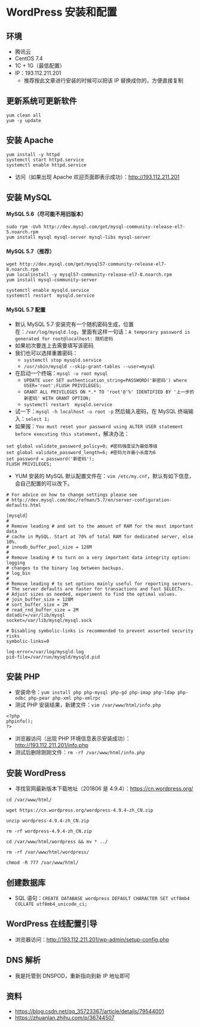 # WordPress 安装和配置

## 环境

- 腾讯云
- CentOS 7.4
- 1C + 1G（最低配置）
- IP：193.112.211.201
	- 推荐按此文章进行安装的时候可以把该 IP 替换成你的，方便直接复制

## 更新系统可更新软件

```
yum clean all
yum -y update
```

## 安装 Apache

```
yum install -y httpd
systemctl start httpd.service
systemctl enable httpd.service
```

- 访问（如果出现 Apache 欢迎页面即表示成功）：<http://193.112.211.201>


## 安装 MySQL

#### MySQL 5.6（尽可能不用旧版本）

```
sudo rpm -Uvh http://dev.mysql.com/get/mysql-community-release-el7-5.noarch.rpm
yum install mysql mysql-server mysql-libs mysql-server
```

#### MySQL 5.7（推荐）

```
wget http://dev.mysql.com/get/mysql57-community-release-el7-8.noarch.rpm
yum localinstall -y mysql57-community-release-el7-8.noarch.rpm
yum install mysql-community-server

systemctl enable mysqld.service
systemctl restart  mysqld.service
```

#### MySQL 5.7 配置


- 默认 MySQL 5.7 安装完有一个随机密码生成，位置在：`/var/log/mysqld.log`，里面有这样一句话：`A temporary password is generated for root@localhost: 随机密码`
- 如果初次要连上去需要填写该密码
- 我们也可以选择重置密码：
	- `systemctl stop mysqld.service`
	- `/usr/sbin/mysqld --skip-grant-tables --user=mysql`
- 在启动一个终端：`mysql -u root mysql`
	- `UPDATE user SET authentication_string=PASSWORD('新密码') where USER='root';FLUSH PRIVILEGES;` 
	- `GRANT ALL PRIVILEGES ON *.* TO 'root'@'%' IDENTIFIED BY '上一步的新密码' WITH GRANT OPTION;`
	- `systemctl restart  mysqld.service`
- 试一下：`mysql -h localhost -u root -p` 然后输入密码，在 MySQL 终端输入：`select 1;`
- 如果报：`You must reset your password using ALTER USER statement before executing this statement`，解决办法：

```
set global validate_password_policy=0; #密码强度设为最低等级
set global validate_password_length=6; #密码允许最小长度为6
set password = password('新密码');
FLUSH PRIVILEGES;
```

- YUM 安装的 MySQL 默认配置文件在：`vim /etc/my.cnf`，默认有如下信息，会自己配置的可以改下。

```
# For advice on how to change settings please see                                                                                                                                         
# http://dev.mysql.com/doc/refman/5.7/en/server-configuration-defaults.html
 
[mysqld]
#
# Remove leading # and set to the amount of RAM for the most important data
# cache in MySQL. Start at 70% of total RAM for dedicated server, else 10%.
# innodb_buffer_pool_size = 128M
#
# Remove leading # to turn on a very important data integrity option: logging
# changes to the binary log between backups.
# log_bin
#
# Remove leading # to set options mainly useful for reporting servers.
# The server defaults are faster for transactions and fast SELECTs.
# Adjust sizes as needed, experiment to find the optimal values.
# join_buffer_size = 128M
# sort_buffer_size = 2M
# read_rnd_buffer_size = 2M
datadir=/var/lib/mysql
socket=/var/lib/mysql/mysql.sock
 
# Disabling symbolic-links is recommended to prevent assorted security risks
symbolic-links=0
 
log-error=/var/log/mysqld.log
pid-file=/var/run/mysqld/mysqld.pid
```


## 安装 PHP

- 安装命令：`yum install php php-mysql php-gd php-imap php-ldap php-odbc php-pear php-xml php-xmlrpc`
- 测试 PHP 安装结果，新建文件：`vim /var/www/html/info.php`

```
<?php
phpinfo();
?>
```

- 浏览器访问（出现 PHP 环境信息表示安装成功）：<http://193.112.211.201/info.php>
- 测试后删除刚刚文件：`rm -rf /var/www/html/info.php`

## 安装 WordPress

- 寻找官网最新版本下载地址（201806 是 4.9.4）：<https://cn.wordpress.org/>

```
cd /var/www/html/

wget https://cn.wordpress.org/wordpress-4.9.4-zh_CN.zip

unzip wordpress-4.9.4-zh_CN.zip

rm -rf wordpress-4.9.4-zh_CN.zip

cd /var/www/html/wordpress && mv * ../

rm -rf /var/www/html/wordpress/

chmod -R 777 /var/www/html/
```

## 创建数据库

- SQL 语句：`CREATE DATABASE wordpress DEFAULT CHARACTER SET utf8mb4 COLLATE utf8mb4_unicode_ci;`

## WordPress 在线配置引导

- 浏览器访问：<http://193.112.211.201/wp-admin/setup-config.php>

## DNS 解析

- 我是托管到 DNSPOD，重新指向到新 IP 地址即可

## 资料

- <https://blog.csdn.net/qq_35723367/article/details/79544001>
- <https://zhuanlan.zhihu.com/p/36744507>
